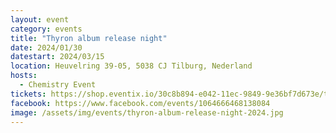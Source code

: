 ```yaml
---
layout: event
category: events
title: "Thyron album release night"
date: 2024/01/30
datestart: 2024/03/15
location: Heuvelring 39-05, 5038 CJ Tilburg, Nederland
hosts:
  - Chemistry Event
tickets: https://shop.eventix.io/30c8b894-e042-11ec-9849-9e36bf7d673e/tickets
facebook: https://www.facebook.com/events/1064666468138084
image: /assets/img/events/thyron-album-release-night-2024.jpg
---
```

